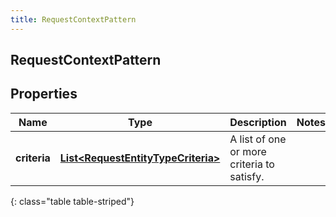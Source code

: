 ```yaml
---
title: RequestContextPattern
---
```

## RequestContextPattern


## Properties

| Name | Type | Description | Notes |
| ------------ | ------------- | ------------- | ------------- |
| **criteria** | <!----><!---->[**List&lt;RequestEntityTypeCriteria&gt;**](RequestEntityTypeCriteria.html)<!----> | A list of one or more criteria to satisfy. |  |
{: class="table table-striped"}



